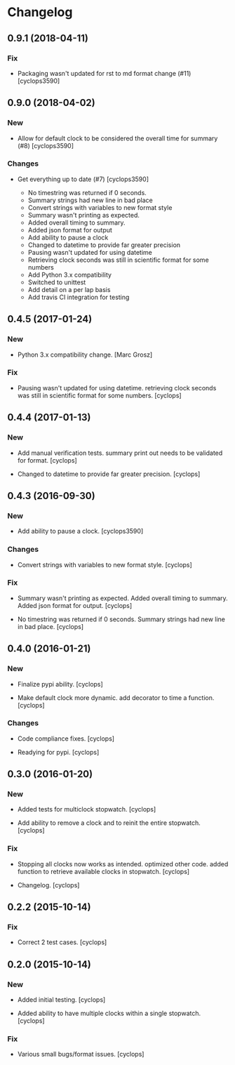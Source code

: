 # Changelog

## 0.9.1 (2018-04-11)

### Fix

* Packaging wasn't updated for rst to md format change (#11) [cyclops3590]


## 0.9.0 (2018-04-02)

### New

* Allow for default clock to be considered the overall time for summary (#8) [cyclops3590]

### Changes

* Get everything up to date (#7) [cyclops3590]

  * No timestring was returned if 0 seconds.
  * Summary strings had new line in bad place
  * Convert strings with variables to new format style
  * Summary wasn't printing as expected.
  * Added overall timing to summary.
  * Added json format for output
  * Add ability to pause a clock
  * Changed to datetime to provide far greater precision
  * Pausing wasn't updated for using datetime
  * Retrieving clock seconds was still in scientific format for some numbers
  * Add Python 3.x compatibility
  * Switched to unittest
  * Add detail on a per lap basis
  * Add travis CI integration for testing


## 0.4.5 (2017-01-24)

### New

* Python 3.x compatibility change. [Marc Grosz]

### Fix

* Pausing wasn't updated for using datetime.  retrieving clock seconds was still in scientific format for some numbers. [cyclops]


## 0.4.4 (2017-01-13)

### New

* Add manual verification tests.  summary print out needs to be validated for format. [cyclops]

* Changed to datetime to provide far greater precision. [cyclops]


## 0.4.3 (2016-09-30)

### New

* Add ability to pause a clock. [cyclops3590]

### Changes

* Convert strings with variables to new format style. [cyclops]

### Fix

* Summary wasn't printing as expected.  Added overall timing to summary.  Added json format for output. [cyclops]

* No timestring was returned if 0 seconds. Summary strings had new line in bad place. [cyclops]


## 0.4.0 (2016-01-21)

### New

* Finalize pypi ability. [cyclops]

* Make default clock more dynamic.  add decorator to time a function. [cyclops]

### Changes

* Code compliance fixes. [cyclops]

* Readying for pypi. [cyclops]


## 0.3.0 (2016-01-20)

### New

* Added tests for multiclock stopwatch. [cyclops]

* Add ability to remove a clock and to reinit the entire stopwatch. [cyclops]

### Fix

* Stopping all clocks now works as intended.  optimized other code. added function to retrieve available clocks in stopwatch. [cyclops]

* Changelog. [cyclops]


## 0.2.2 (2015-10-14)

### Fix

* Correct 2 test cases. [cyclops]


## 0.2.0 (2015-10-14)

### New

* Added initial testing. [cyclops]

* Added ability to have multiple clocks within a single stopwatch. [cyclops]

### Fix

* Various small bugs/format issues. [cyclops]

